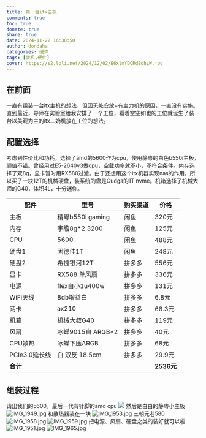 ```yaml
---
title: 第一台itx主机
comments: true
toc: true
donate: true
share: true
date: 2024-11-22 16:30:50
author: dondaha
categories: 硬件
tags: [装机,硬件]
cover: https://s2.loli.net/2024/12/02/E6xlmYDCRdBohLW.jpg
---
```


## 在前面

一直有组装一台itx主机的想法，但因无处安放+有主力机的原因，一直没有实施。直到最近，导师在实验室给我安排了一个工位，看着空空如也的工位就诞生了装一台以美观为主的itx二奶机放在工位的想法。

## 配置选择

考虑到性价比和功耗，选择了amd的5600作为cpu，使用静粤的白色b550i主板，颜值不错。曾经用过E5-2640v3做cpu，空载功率就不小，不符合条件。内存选择了双8g，显卡暂时用RX580过渡。由于还想用这个itx机器实现nas的作用，所以买了一块12T的机械硬盘，装系统的盘是Gudga的1T nvme。机箱选择了机械大师的G40，体积4L，十分迷你。

| 配件       | 型号                   | 购买渠道 | 价格   |
| ---------- | ---------------------- | -------- | ------ |
| 主板       | 精粤b550i gaming       | 闲鱼     | 320元  |
| 内存       | 宇瞻8g*2 3200          | 闲鱼     | 125元  |
| CPU        | 5600                   | 闲鱼     | 488元  |
| 硬盘1      | 固德佳1T               | 闲鱼     | 248元  |
| 硬盘2      | 希捷银河12T            | 拼多多   | 556元  |
| 显卡       | RX588 单风扇           | 拼多多   | 336元  |
| 电源       | flex白小1u400w         | 拼多多   | 131元  |
| WiFi天线   | 8db增益白              | 拼多多   | 6.8元  |
| 网卡       | ax210                 | 拼多多   | 68.3元   |
| 机箱       | 机械大叔G40            | 拼多多   | 119元  |
| 风扇       | 冰蝶9015白 ARGB*2      | 拼多多   | 40元   |
| CPU散热    | 冰蝶下压ARGB           | 拼多多   | 68元   |
| PCIe3.0延长线 | 白 双反 18.5cm       | 拼多多   | 29.9元 |
| **合计**   |                        |          | **2536元** |

## 组装过程
请出我们的5600，最后一代有针脚的amd cpu
![](https://s2.loli.net/2024/12/02/6vXDzAGmhMw7JnK.jpg)
然后是白白的静粤小主板
![IMG_1949.jpg](https://s2.loli.net/2024/12/02/XVTE2LjPf1rU46y.jpg)
和散热器装在一块
![IMG_1953.jpg](https://s2.loli.net/2024/12/02/vqA3OgX8CdU9EIc.jpg)
三朝元老580
![IMG_1958.jpg](https://s2.loli.net/2024/12/02/MVgyaqpR7WwClYE.jpg)
![IMG_1959.jpg](https://s2.loli.net/2024/12/02/hbip1MLTVOm8wyF.jpg)
把电源、风扇、硬盘之类的装好就可以啦
![IMG_1951.jpg](https://s2.loli.net/2024/12/02/w4ulQqRP3f8rXhT.jpg)
![IMG_1965.jpg](https://s2.loli.net/2024/12/02/LNJPgs6vABSCehO.jpg)